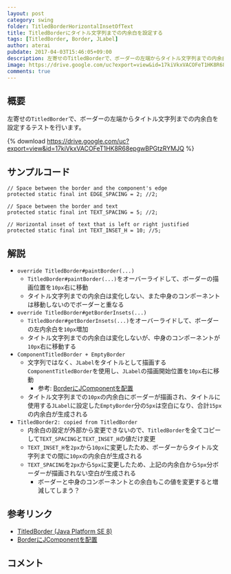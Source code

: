```yaml
---
layout: post
category: swing
folder: TitledBorderHorizontalInsetOfText
title: TitledBorderにタイトル文字列までの内余白を設定する
tags: [TitledBorder, Border, JLabel]
author: aterai
pubdate: 2017-04-03T15:46:05+09:00
description: 左寄せのTitledBorderで、ボーダーの左端からタイトル文字列までの内余白を設定するテストを行います。
image: https://drive.google.com/uc?export=view&id=17kiVkxVACOFeT1HK8R68epgwBPGtzRYMJQ
comments: true
---
```

## 概要
左寄せの`TitledBorder`で、ボーダーの左端からタイトル文字列までの内余白を設定するテストを行います。

{% download https://drive.google.com/uc?export=view&id=17kiVkxVACOFeT1HK8R68epgwBPGtzRYMJQ %}

## サンプルコード
<pre class="prettyprint"><code>// Space between the border and the component's edge
protected static final int EDGE_SPACING = 2; //2;

// Space between the border and text
protected static final int TEXT_SPACING = 5; //2;

// Horizontal inset of text that is left or right justified
protected static final int TEXT_INSET_H = 10; //5;
</code></pre>

## 解説
- `override TitledBorder#paintBorder(...)`
    - `TitledBorder#paintBorder(...)`をオーバーライドして、ボーダーの描画位置を`10px`右に移動
    - タイトル文字列までの内余白は変化しない、また中身のコンポーネントは移動しないのでボーダーと重なる
- `override TitledBorder#getBorderInsets(...)`
    - `TitledBorder#getBorderInsets(...)`をオーバーライドして、ボーダーの左内余白を`10px`増加
    - タイトル文字列までの内余白は変化しないが、中身のコンポーネントが`10px`右に移動する
- `ComponentTitledBorder + EmptyBorder`
    - 文字列ではなく、`JLabel`をタイトルとして描画する`ComponentTitledBorder`を使用し、`JLabel`の描画開始位置を`10px`右に移動
        - 参考: [BorderにJComponentを配置](http://ateraimemo.com/Swing/ComponentTitledBorder.html)
    - タイトル文字列までの`10px`の内余白にボーダーが描画され、タイトルに使用する`JLabel`に設定した`EmptyBorder`分の`5px`は空白になり、合計`15px`の内余白が生成される
- `TitledBorder2: copied from TitledBorder`
    - 内余白の設定が外部から変更できないので、`TitledBorder`を全てコピーして`TEXT_SPACING`と`TEXT_INSET_H`の値だけ変更
    - `TEXT_INSET_H`を`2px`から`10px`に変更したため、ボーダーからタイトル文字列までの間に`10px`の内余白が生成される
    - `TEXT_SPACING`を`2px`から`5px`に変更したため、上記の内余白から`5px`分ボーダーが描画されない空白が生成される
        - ボーダーと中身のコンポーネントとの余白もこの値を変更すると増減してしまう？

<!-- dummy comment line for breaking list -->

## 参考リンク
- [TitledBorder (Java Platform SE 8)](https://docs.oracle.com/javase/jp/8/docs/api/javax/swing/border/TitledBorder.html)
- [BorderにJComponentを配置](http://ateraimemo.com/Swing/ComponentTitledBorder.html)

<!-- dummy comment line for breaking list -->

## コメント
